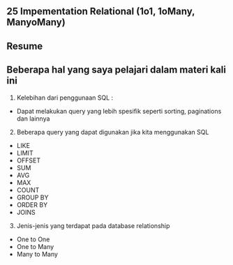 ## 25 Impementation Relational (1o1, 1oMany, ManyoMany)
## Resume
## Beberapa hal yang saya pelajari dalam materi kali ini
1. Kelebihan dari penggunaan SQL :
- Dapat melakukan query yang lebih spesifik seperti sorting, paginations dan lainnya
2. Beberapa query yang dapat digunakan jika kita menggunakan SQL
- LIKE
- LIMIT
- OFFSET
- SUM
- AVG
- MAX
- COUNT
- GROUP BY
- ORDER BY
- JOINS
3. Jenis-jenis yang terdapat pada database relationship
- One to One
- One to Many
- Many to Many